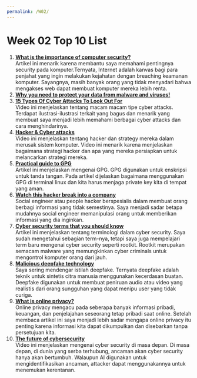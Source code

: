 ```yaml
---
permalink: /W02/
---
```


# Week 02 Top 10 List
1. [**What is the importance of computer security?**](https://www.easytechjunkie.com/what-is-the-importance-of-computer-security.htm)<br> 
Artikel ini menarik karena membantu saya memahami pentingnya security pada komputer.Ternyata, Internet adalah kanvas bagi para penjahat yang ingin melakukan kejahatan dengan breaching keamanan komputer. Sayangnya, masih banyak orang yang tidak menyadari bahwa mengakses web dapat membuat komputer mereka lebih renta.
2. [**Why you need to protect your data from malware and viruses!**](https://www.lifehack.org/487044/five-reasons-why-you-need-to-protect-every-device-from-malware-and-viruses)<br>
3. [**15 Types Of Cyber Attacks To Look Out For**](https://www.youtube.com/watch?v=NDcEOW8r0xc)<br>
Video ini menjelaskan tentang macam macam tipe cyber attacks. Terdapat ilustrasi-ilustrasi terkait yang bagus dan menarik yang membuat saya menjadi lebih memahami berbagai cyber attacks dan cara menghindarinya.
4. [**Hacker & Cyber attacks**](https://www.youtube.com/watch?v=_GzE99AmAQU)<br>
Video ini menjelaskan tentang hacker dan strategy mereka dalam merusak sistem komputer. Video ini menarik karena menjelaskan bagaimana strategi hacker dan apa yang mereka persiapkan untuk melancarkan strategi mereka.
5. [**Practical guide to GPG**](https://www.linuxbabe.com/security/a-practical-guide-to-gpg-part-1-generate-your-keypair)<br>
Artikel ini menjelaskan mengenai GPG. GPG digunakan untuk enskripsi untuk tanda tangan. Pada artikel dijelaskan bagaimana menggunakan GPG di terminal linux dan kita harus menjaga private key kita di tempat yang aman.
6. [**Watch this hacker break into a company**](https://www.youtube.com/watch?v=PWVN3Rq4gzw)<br>
Social engineer atau people hacker berspesialis dalam membuat orang berbagi informasi yang tidak semestinya. Saya menjadi sadar betapa mudahnya social engineer memanipulasi orang untuk memberikan informasi yang dia inginkan.
7. [**Cyber security terms that you should know**](https://www.cybintsolutions.com/20-cyber-security-terms-that-you-should-know/)<br>
Artikel ini menjelaskan tentang terminologi dalam cyber security. Saya sudah mengetahui sebagian term-nya, tetapi saya juga mempelajari term baru mengenai cyber security seperti rootkit. Rootkit merupakan semacam malware yang memungkinkan cyber criminals untuk mengontrol komputer orang dari jauh.
8. [**Malicious deepfake technology**](https://www.mimecast.com/blog/malicious-deepfake-technology-a-growing-cyber-threat/)<br>
Saya sering mendengar istilah deepfake. Ternyata deepfake adalah teknik untuk sintetis citra manusia menggunakan kecerdasan buatan. Deepfake digunakan untuk membuat  peniruan audio atau video  yang realistis dari orang sungguhan yang dapat menipu user yang tidak curiga.
9. [**What is online privacy?**](https://clario.co/blog/what-is-online-privacy/)<br>
Online privacy mengacu pada seberapa banyak informasi pribadi, keuangan, dan penjelajahan seseorang tetap pribadi saat online. Setelah membaca artikel ini saya menjadi lebih sadar mengapa online privacy itu penting karena informasi kita dapat dikumpulkan dan disebarkan tanpa persetujuan kita.
10. [**The future of cybersecurity**](https://www.youtube.com/watch?v=ZENOIh4L54E)<br>
Video ini menjelaskan mengenai cyber security di masa depan. Di masa depan, di dunia yang serba terhubung, ancaman akan cyber security hanya akan bertumbuh. Walaupun AI digunakan untuk mengidentifikasikan ancaman, attacker dapat menggunakannya untuk menemukan kerentanan.

